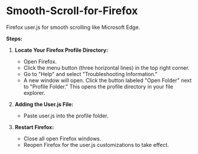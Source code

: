 # Smooth-Scroll-for-Firefox
Firefox user.js for smooth scrolling like Microsoft Edge.

**Steps:**

1. **Locate Your Firefox Profile Directory:**

   - Open Firefox.
   - Click the menu button (three horizontal lines) in the top right corner.
   - Go to "Help" and select "Troubleshooting Information."
   - A new window will open. Click the button labeled "Open Folder" next to "Profile Folder." This opens the profile directory in your file explorer.


2. **Adding the User.js File:**

   - Paste user.js into the profile folder.

3. **Restart Firefox:**

   - Close all open Firefox windows.
   - Reopen Firefox for the user.js customizations to take effect.
